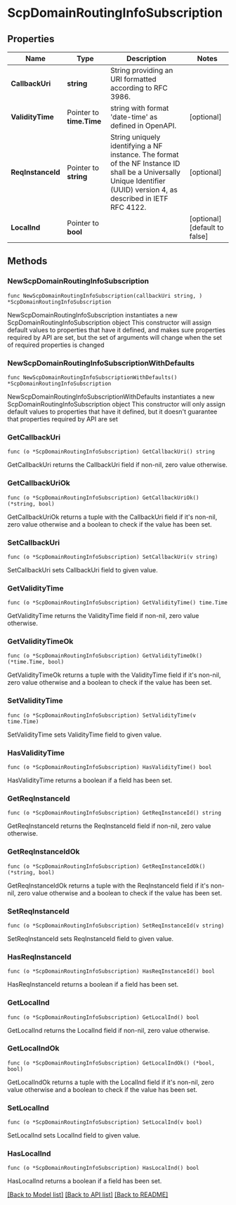 # ScpDomainRoutingInfoSubscription

## Properties

Name | Type | Description | Notes
------------ | ------------- | ------------- | -------------
**CallbackUri** | **string** | String providing an URI formatted according to RFC 3986. | 
**ValidityTime** | Pointer to **time.Time** | string with format &#39;date-time&#39; as defined in OpenAPI. | [optional] 
**ReqInstanceId** | Pointer to **string** | String uniquely identifying a NF instance. The format of the NF Instance ID shall be a  Universally Unique Identifier (UUID) version 4, as described in IETF RFC 4122.   | [optional] 
**LocalInd** | Pointer to **bool** |  | [optional] [default to false]

## Methods

### NewScpDomainRoutingInfoSubscription

`func NewScpDomainRoutingInfoSubscription(callbackUri string, ) *ScpDomainRoutingInfoSubscription`

NewScpDomainRoutingInfoSubscription instantiates a new ScpDomainRoutingInfoSubscription object
This constructor will assign default values to properties that have it defined,
and makes sure properties required by API are set, but the set of arguments
will change when the set of required properties is changed

### NewScpDomainRoutingInfoSubscriptionWithDefaults

`func NewScpDomainRoutingInfoSubscriptionWithDefaults() *ScpDomainRoutingInfoSubscription`

NewScpDomainRoutingInfoSubscriptionWithDefaults instantiates a new ScpDomainRoutingInfoSubscription object
This constructor will only assign default values to properties that have it defined,
but it doesn't guarantee that properties required by API are set

### GetCallbackUri

`func (o *ScpDomainRoutingInfoSubscription) GetCallbackUri() string`

GetCallbackUri returns the CallbackUri field if non-nil, zero value otherwise.

### GetCallbackUriOk

`func (o *ScpDomainRoutingInfoSubscription) GetCallbackUriOk() (*string, bool)`

GetCallbackUriOk returns a tuple with the CallbackUri field if it's non-nil, zero value otherwise
and a boolean to check if the value has been set.

### SetCallbackUri

`func (o *ScpDomainRoutingInfoSubscription) SetCallbackUri(v string)`

SetCallbackUri sets CallbackUri field to given value.


### GetValidityTime

`func (o *ScpDomainRoutingInfoSubscription) GetValidityTime() time.Time`

GetValidityTime returns the ValidityTime field if non-nil, zero value otherwise.

### GetValidityTimeOk

`func (o *ScpDomainRoutingInfoSubscription) GetValidityTimeOk() (*time.Time, bool)`

GetValidityTimeOk returns a tuple with the ValidityTime field if it's non-nil, zero value otherwise
and a boolean to check if the value has been set.

### SetValidityTime

`func (o *ScpDomainRoutingInfoSubscription) SetValidityTime(v time.Time)`

SetValidityTime sets ValidityTime field to given value.

### HasValidityTime

`func (o *ScpDomainRoutingInfoSubscription) HasValidityTime() bool`

HasValidityTime returns a boolean if a field has been set.

### GetReqInstanceId

`func (o *ScpDomainRoutingInfoSubscription) GetReqInstanceId() string`

GetReqInstanceId returns the ReqInstanceId field if non-nil, zero value otherwise.

### GetReqInstanceIdOk

`func (o *ScpDomainRoutingInfoSubscription) GetReqInstanceIdOk() (*string, bool)`

GetReqInstanceIdOk returns a tuple with the ReqInstanceId field if it's non-nil, zero value otherwise
and a boolean to check if the value has been set.

### SetReqInstanceId

`func (o *ScpDomainRoutingInfoSubscription) SetReqInstanceId(v string)`

SetReqInstanceId sets ReqInstanceId field to given value.

### HasReqInstanceId

`func (o *ScpDomainRoutingInfoSubscription) HasReqInstanceId() bool`

HasReqInstanceId returns a boolean if a field has been set.

### GetLocalInd

`func (o *ScpDomainRoutingInfoSubscription) GetLocalInd() bool`

GetLocalInd returns the LocalInd field if non-nil, zero value otherwise.

### GetLocalIndOk

`func (o *ScpDomainRoutingInfoSubscription) GetLocalIndOk() (*bool, bool)`

GetLocalIndOk returns a tuple with the LocalInd field if it's non-nil, zero value otherwise
and a boolean to check if the value has been set.

### SetLocalInd

`func (o *ScpDomainRoutingInfoSubscription) SetLocalInd(v bool)`

SetLocalInd sets LocalInd field to given value.

### HasLocalInd

`func (o *ScpDomainRoutingInfoSubscription) HasLocalInd() bool`

HasLocalInd returns a boolean if a field has been set.


[[Back to Model list]](../README.md#documentation-for-models) [[Back to API list]](../README.md#documentation-for-api-endpoints) [[Back to README]](../README.md)


